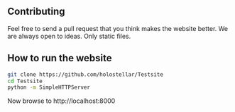 

## Contributing
Feel free to send a pull request that you think makes the website better. We are always open to ideas. Only static files.

## How to run the website
```bash
git clone https://github.com/holostellar/Testsite
cd Testsite
python -m SimpleHTTPServer
```

Now browse to http://localhost:8000

